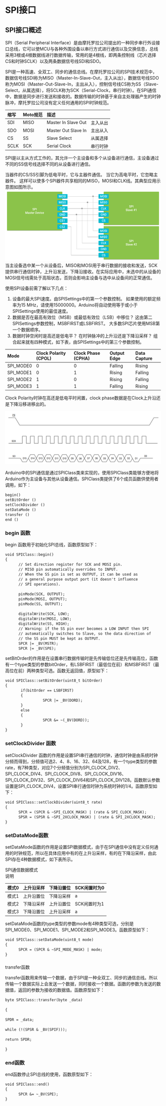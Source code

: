 # SPI接口

## SPI接口概述

SPI（Serial Peripheral Interface）是由摩托罗拉公司提出的一种同步串行外设接口总线，它可以使MCU与各种外围设备以串行方式进行通信以及交换信息，总线采用3根或4根数据线进行数据传输，常用的是4根线，即两条控制线（芯片选择CS和时钟SCLK）以及两条数据信号线SDI和SDO。

SPI是一种高速、全双工、同步的通信总线。在摩托罗拉公司的SPI技术规范中，数据信号线SDI称为MISO（Master-In-Slave-Out，主入从出），数据信号线SDO称为MOSI（Master-Out-Slave-In，主出从入），控制信号线CS称为SS（Slave-Select，从属选择），将SCLK称为SCK（Serial-Clock，串行时钟）。在SPI通信中，数据是同步进行发送和接收的。数据传输的时钟基于来自主处理器产生的时钟脉冲，摩托罗拉公司没有定义任何通用的SPI时钟规范。

| 缩写 | Moto规范 | 描述 |  |
| :--- | :--- | :--- | :--- |
| SDI | MISO | Master In Slave Out | 主入从出 |
| SDO | MOSI | Master Out Slave In | 主出从入 |
| CS | SS | Slave Select | 从属选择 |
| SCLK | SCK | Serial Clock | 串行时钟 |

SPI是以主从方式工作的，其允许一个主设备和多个从设备进行通信，主设备通过不同的SS信号线选择不同的从设备进行通信。

当器件的CS/SS引脚为低电平时，它与主器件通信。 当它为高电平时，它忽略主器件。 这样可以使多个SPI器件共享相同的MISO，MOSI和CLK线。其典型应用示意图如图所示。![](/assets/spi-connections.png)当主设备选中某一个从设备后，MISO和MOSI用于串行数据的接收和发送，SCK提供串行通信时钟，上升沿发送，下降沿接收。在实际应用中，未选中的从设备的MOSI信号线需处于高阻状态，否则会影响主设备与选中从设备间的正常通信。

使用SPI设备前需了解以下几点：

1. 设备的最大SPI速度。由SPISettings中的第一个参数控制。 如果使用的额定频率为15 MHz，请使用15000000。Arduino将自动使用等于或小于SPISettings使用的最佳速度。 
2. 数据是否在最高有效位（MSB）或最低有效位（LSB）中移位？ 这由第二SPISettings参数控制，MSBFIRST或LSBFIRST。 大多数SPI芯片使用MSB第一个数据顺序。
3. 数据时钟空闲时是高还是低电平？ 在时钟脉冲的上升沿还是下降沿采样？ 组合起来就有四种模式，如下表，由SPISettings中的第三个参数控制。

| **Mode** | **Clock Polarity \(CPOL\)** | **Clock Phase \(CPHA\)** | **Output Edge** | **Data Capture** |
| :--- | :--- | :--- | :--- | :--- |
| SPI\_MODE0 | 0 | 0 | Falling | Rising |
| SPI\_MODE1 | 0 | 1 | Rising | Falling |
| SPI\_MODE2 | 1 | 0 | Rising | Falling |
| SPI\_MODE3 | 1 | 1 | Falling | Rising |

Clock Polarity时钟在高还是低电平时闲置，clock phase数据是在Clock上升沿还是下降沿移进移出的。

![](/assets/max6675data.png)



Arduino中的SPI通信是通过SPIClass类来实现的，使用SPIClass类能够方便地将Arduino作为主设备与其他从设备通信。SPIClass类提供了6个成员函数供使用者调用，如下：

```
begin()
setBitOrder ()
setClockDivider ()
setDataMode ()
transfer ()
end ()
```

### begin 函数

begin 函数用于初始化SPI总线，函数原型如下：

```
void SPIClass::begin()
{
      // Set direction register for SCK and MOSI pin.
      // MISO pin automatically overrides to INPUT.
      // When the SS pin is set as OUTPUT, it can be used as
      // a general purpose output port (it doesn't influence
      // SPI operations).

      pinMode(SCK, OUTPUT);
      pinMode(MOSI, OUTPUT);
      pinMode(SS, OUTPUT);

      digitalWrite(SCK, LOW);
      digitalWrite(MOSI, LOW);
      digitalWrite(SS, HIGH);
      // Warning: if the SS pin ever becomes a LOW INPUT then SPI
      // automatically switches to Slave, so the data direction of
      // the SS pin MUST be kept as OUTPUT.
      SPCR |= _BV(MSTR);
      SPCR |= _BV(SPE);
```

setBitOrder的作用是在设置串行数据传输时是先传输低位还是先传输高位，函数有一个type类型的参数bitOrder，有LSBFIRST（最低位在前）和MSBFIRST（最高位在前）两种类型可选。函数无返回值，原型如下：

```
void SPIClass::setBitOrder(uint8_t bitOrder)
{
       if(bitOrder == LSBFIRST)
       {
                 SPCR |= _BV(DORD);
       }
       else
       {
                 SPCR &= ~(_BV(DORD));
       }
}
```

### setClockDivider 函数

setClockDivider 函数的作用是设置SPI串行通信的时钟，通信时钟是由系统时钟分频而得到，分频值可选2、4、8、16、32、64及128，有一个type类型的参数rate，有7种类型，对应7个分频值分别为SPI\_CLOCK\_DIV2、SPI\_CLOCK\_DIV4、SPI\_CLOCK\_DIV8、SPI\_CLOCK\_DIV16、SPI\_CLOCK\_DIV32、SPI\_CLOCK\_DIV64和SPI\_CLOCK\_DIV128。函数默认参数设置是SPI\_CLOCK\_DIV4，设置SPI串行通信时钟为系统时钟的1/4。函数原型如下：

```
void SPIClass::setClockDivider(uint8_t rate)
{
      SPCR = (SPCR & ~SPI_CLOCK_MASK) | (rate & SPI_CLOCK_MASK);
      SPSR = (SPSR & ~SPI_2XCLOCK_MASK) | (rate & SPI_2XCLOCK_MASK);
}
```

### setDataMode函数

setDataMode函数的作用是设置SPI数据模式，由于在SPI通信中没有定义任何通用的时钟规范，所以在具体应用中有的在上升沿采样，有的在下降沿采样，由此SPI存在4种数据模式，如下表所示。

SPI通信数据模式  
说明

| 模式0 | 上升沿采样 | 下降沿置位 | SCK闲置时为0 |
| :--- | :--- | :--- | :--- |
| 模式1 | 上升沿置位 | 下降沿采样 | a |
| 模式2 | 下降沿采样 | 上升沿置位 | SCK闲置时为1 |
| 模式3 | 下降沿置位 | 上升沿采样 | a |

setDataMode函数的type类型的参数mode有4种类型可选，分别是SPI\_MODE0、SPI\_MODE1、SPI\_MODE2和SPI\_MODE3。函数原型如下：

```
void SPIClass::setDataMode(uint8_t mode)
{
      SPCR = (SPCR & ~SPI_MODE_MASK) | mode;
}
```

### 

transfer函数

transfer函数用来传输一个数据，由于SPI是一种全双工、同步的通信总线。所以传输一个数据实际上会发送一个数据，同时接收一个数据。函数的参数为发送的数据值，返回的参数为接收的数据值。函数原型如下：

```
byte SPIClass::transfer(byte _data)

{

SPDR = _data;

while (!(SPSR & _BV(SPIF)));

return SPDR;

}
```

### end函数

end函数停止SPI总线的使用，函数原型如下：

```
void SPIClass::end()
{
      SPCR &= ~_BV(SPE);
}
```



